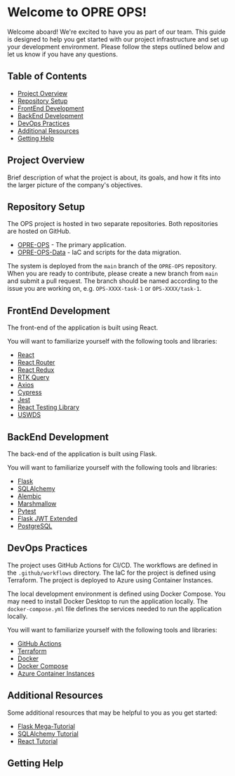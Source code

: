 # Welcome to OPRE OPS!

Welcome aboard! We're excited to have you as part of our team. This guide is designed to help you get started with our project infrastructure and set up your development environment. Please follow the steps outlined below and let us know if you have any questions.

## Table of Contents

- [Project Overview](#project-overview)
- [Repository Setup](#repository-setup)
- [FrontEnd Development](#frontend-development)
- [BackEnd Development](#backend-development)
- [DevOps Practices](#devops-practices)
- [Additional Resources](#additional-resources)
- [Getting Help](#getting-help)

## Project Overview

Brief description of what the project is about, its goals, and how it fits into the larger picture of the company's objectives.

## Repository Setup

The OPS project is hosted in two separate repositories.  Both repositories are hosted on GitHub.

* [OPRE-OPS](https://github.com/HHS/OPRE-OPS) - The primary application.
* [OPRE-OPS-Data](https://github.com/HHS/OPRE-OPS-Data) - IaC and scripts for the data migration.

The system is deployed from the `main` branch of the `OPRE-OPS` repository.
When you are ready to contribute, please create a new branch from `main` and submit a pull request.
The branch should be named according to the issue you are working on, e.g. `OPS-XXXX-task-1` or `OPS-XXXX/task-1`.

## FrontEnd Development

The front-end of the application is built using React.

You will want to familiarize yourself with the following tools and libraries:
* [React](https://react.dev/)
* [React Router](https://reactrouter.com/)
* [React Redux](https://react-redux.js.org/)
* [RTK Query](https://redux-toolkit.js.org/rtk-query/overview)
* [Axios](https://axios-http.com/)
* [Cypress](https://docs.cypress.io/guides/overview/why-cypress)
* [Jest](https://jestjs.io/)
* [React Testing Library](https://testing-library.com/docs/react-testing-library/intro/)
* [USWDS](https://designsystem.digital.gov/)

## BackEnd Development

The back-end of the application is built using Flask.

You will want to familiarize yourself with the following tools and libraries:
* [Flask](https://flask.palletsprojects.com/en/2.0.x/)
* [SQLAlchemy](https://www.sqlalchemy.org/)
* [Alembic](https://alembic.sqlalchemy.org/en/latest/)
* [Marshmallow](https://marshmallow.readthedocs.io/en/stable/)
* [Pytest](https://docs.pytest.org/en/6.2.x/)
* [Flask JWT Extended](https://flask-jwt-extended.readthedocs.io/en/stable/)
* [PostgreSQL](https://www.postgresql.org/)

## DevOps Practices

The project uses GitHub Actions for CI/CD.  The workflows are defined in the `.github/workflows` directory.
The IaC for the project is defined using Terraform.
The project is deployed to Azure using Container Instances.

The local development environment is defined using Docker Compose.
You may need to install Docker Desktop to run the application locally.
The `docker-compose.yml` file defines the services needed to run the application locally.

You will want to familiarize yourself with the following tools and libraries:
* [GitHub Actions](https://docs.github.com/en/actions)
* [Terraform](https://www.terraform.io/)
* [Docker](https://www.docker.com/)
* [Docker Compose](https://docs.docker.com/compose/)
* [Azure Container Instances](https://learn.microsoft.com/en-us/azure/?product=containers)

## Additional Resources

Some additional resources that may be helpful to you as you get started:
* [Flask Mega-Tutorial](https://blog.miguelgrinberg.com/post/the-flask-mega-tutorial-part-i-hello-world)
* [SQLAlchemy Tutorial](https://docs.sqlalchemy.org/en/20/tutorial/index.html)
* [React Tutorial](https://react.dev/learn)

## Getting Help
